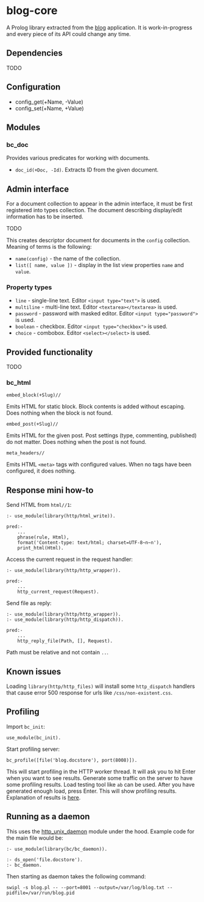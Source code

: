 # blog-core

A Prolog library extracted from the [blog](https://github.com/rla) application.
It is work-in-progress and every piece of its API could change any time.

## Dependencies

TODO

## Configuration

 * config_get(+Name, -Value)
 * config_set(+Name, +Value)
 
## Modules

### bc_doc

Provides various predicates for working with documents.

 * `doc_id(+Doc, -Id)`. Extracts ID from the given document.
 
## Admin interface

For a document collection to appear in the admin interface, it must be first
registered into types collection. The document describing display/edit
information has to be inserted.

TODO

This creates descriptor document for documents in the `config` collection.
Meaning of terms is the following:

 * `name(config)` - the name of the collection.
 * `list([ name, value ])` - display in the list view properties `name` and `value`.
    
### Property types

 * `line` - single-line text. Editor `<input type="text">` is used.
 * `multiline` - multi-line text. Editor `<textarea></textarea>` is used.
 * `password` - password with masked editor. Editor `<input type="password">` is used.
 * `boolean` - checkbox. Editor `<input type="checkbox">` is used.
 * `choice` - combobox. Editor `<select></select>` is used.
 
## Provided functionality

TODO

### bc_html

`embed_block(+Slug)//`

Emits HTML for static block. Block contents is added without escaping. Does nothing
when the block is not found.

`embed_post(+Slug)//`

Emits HTML for the given post. Post settings (type, commenting, published)
do not matter. Does nothing when the post is not found.

`meta_headers//`

Emits HTML `<meta>` tags with configured values. When no tags have been configured,
it does nothing.

## Response mini how-to

Send HTML from `html//1`:

    :- use_module(library(http/html_write)).

    pred:-
        ...
        phrase(rule, Html),
        format('Content-type: text/html; charset=UTF-8~n~n'),
        print_html(Html).

Access the current request in the request handler:

    :- use_module(library(http/http_wrapper)).
    
    pred:-
        ...
        http_current_request(Request).

Send file as reply:

    :- use_module(library(http/http_wrapper)).
    :- use_module(library(http/http_dispatch)).

    pred:-
        ...
        http_reply_file(Path, [], Request).

Path must be relative and not contain `..`.

## Known issues

Loading `library(http/http_files)` will install some `http_dispatch` handlers
that cause error 500 response for urls like `/css/non-existent.css`.

## Profiling

Import `bc_init`:

    use_module(bc_init).
    
Start profiling server:

    bc_profile([file('blog.docstore'), port(8008)]).

This will start profiling in the HTTP worker thread. It will ask you
to hit Enter when you want to see results. Generate some traffic on the server
to have some profiling results. Load testing tool like `ab` can be used. After
you have generated enough load, press Enter. This will show profiling results.
Explanation of results is [here](http://www.swi-prolog.org/pldoc/man?section=profile).

## Running as a daemon

This uses the [http_unix_daemon](http://www.swi-prolog.org/pldoc/man?section=httpunixdaemon)
module under the hood. Example code for the main file would be:
    
    :- use_module(library(bc/bc_daemon)).
    
    :- ds_open('file.docstore').
    :- bc_daemon.

Then starting as daemon takes the following command:

    swipl -s blog.pl -- --port=8001 --output=/var/log/blog.txt --pidfile=/var/run/blog.pid
